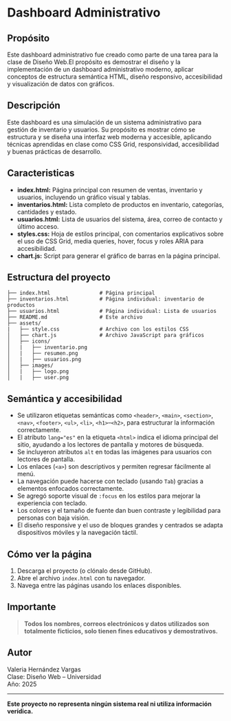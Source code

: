 # Dashboard Administrativo

## Propósito
 Este dashboard administrativo fue creado como parte de una tarea para la clase de Diseño Web.El propósito es demostrar el diseño y la implementación de un dashboard administrativo moderno, aplicar conceptos de estructura semántica HTML, diseño responsivo, accesibilidad y visualización de datos con gráficos.

## Descripción

Este dashboard es una simulación de un sistema administrativo para gestión de inventario y usuarios. Su propósito es mostrar cómo se estructura y se diseña una interfaz web moderna y accesible, aplicando técnicas aprendidas en clase como CSS Grid, responsividad, accesibilidad y buenas prácticas de desarrollo.

## Caracteristicas

- **index.html:** Página principal con resumen de ventas, inventario y usuarios, incluyendo un gráfico visual y tablas.
- **inventarios.html:** Lista completo de productos en inventario, categorías, cantidades y estado.
- **usuarios.html:** Lista de usuarios del sistema, área, correo de contacto y último acceso.
- **styles.css:** Hoja de estilos principal, con comentarios explicativos sobre el uso de CSS Grid, media queries, hover, focus y roles ARIA para accesibilidad.
- **chart.js:** Script para generar el gráfico de barras en la página principal.

## Estructura del proyecto

```
├── index.html                # Página principal
├── inventarios.html          # Página individual: inventario de productos
├── usuarios.html             # Página individual: Lista de usuarios
├── README.md                 # Este archivo
├── assets/
|   ├── style.css             # Archivo con los estilos CSS
│   ├── chart.js              # Archivo JavaScript para gráficos
│   ├── icons/
│   |   ├── inventario.png
│   |   ├── resumen.png
│   |   ├── usuarios.png
│   ├── images/
│   |   ├── logo.png
│   |   ├── user.png
```

## Semántica y accesibilidad

- Se utilizaron etiquetas semánticas como `<header>`, `<main>`, `<section>`, `<nav>`, `<footer>`, `<ul>`, `<li>`, `<h1>`–`<h2>`, para estructurar la información correctamente.
- El atributo `lang="es"` en la etiqueta `<html>` indica el idioma principal del sitio, ayudando a los lectores de pantalla y motores de búsqueda. 
- Se incluyeron atributos `alt` en todas las imágenes para usuarios con lectores de pantalla.
- Los enlaces (`<a>`) son descriptivos y permiten regresar fácilmente al menú.
- La navegación puede hacerse con teclado (usando `Tab`) gracias a elementos enfocados correctamente.
- Se agregó soporte visual de `:focus` en los estilos para mejorar la experiencia con teclado.
- Los colores y el tamaño de fuente dan buen contraste y legibilidad para personas con baja visión.
- El diseño responsive y el uso de bloques grandes y centrados se adapta dispositivos móviles y la navegación táctil.

## Cómo ver la página

1. Descarga el proyecto (o clónalo desde GitHub).
2. Abre el archivo `index.html` con tu navegador.
3. Navega entre las páginas usando los enlaces disponibles.

## Importante

> **Todos los nombres, correos electrónicos  y datos utilizados son totalmente ficticios, solo tienen fines educativos y demostrativos.**

## Autor

Valeria Hernández Vargas  
Clase: Diseño Web – Universidad  
Año: 2025

---

**Este proyecto no representa ningún sistema real ni utiliza información verídica.**
